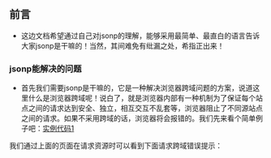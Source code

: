 ## 前言

* 这边文档希望通过自己对jsonp的理解，能够采用最简单、最直白的语言告诉大家jsonp是干嘛的！当然，其间难免有纰漏之处，希指正出来！

### jsonp能解决的问题

* 首先我们需要jsonp是干嘛的，它是一种解决浏览器跨域问题的方案，说道这里什么是浏览器跨域呢！说白了，就是浏览器内部有一种机制为了保证每个站点之间的请求达到安全、独立，相互交互不乱套等，浏览器阻止了不同源站点之间的请求。如果不采用跨域的话，浏览器将会报错的。我们先来看个简单例子吧：[实例代码1]()

我们通过上面的页面在请求资源时可以看到下面请求跨域错误提示：

![]()